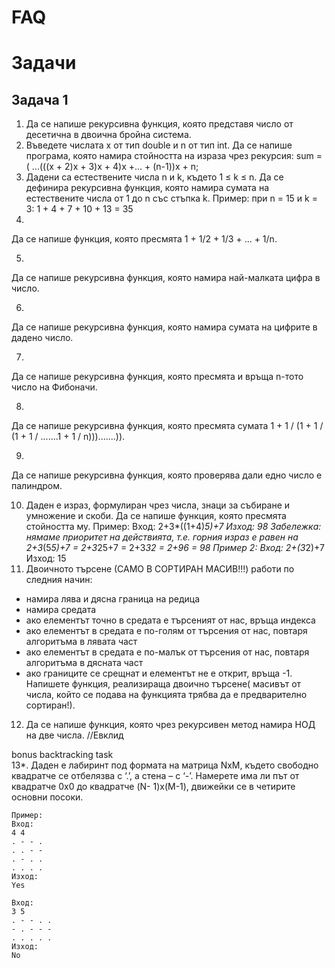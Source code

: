 # FAQ

# Задачи

## Задачa 1

1. Да се напише рекурсивна функция, която представя число от десетична в двоична 
бройна система. 
2. Въведете числата x от тип double и n от тип int. Да се напише програма, която 
намира стойността на израза чрез рекурсия: 
sum = ( ...(((x + 2)x + 3)x + 4)x +... + (n-1))x + n; 
3. Дадени са естествените числа n и k, където 1 ≤ k ≤ n. Да се дефинира рекурсивна 
функция, която намира сумата на естествените числа от 1 до n със стъпка k. 
Пример: при n = 15 и k = 3: 
1 + 4 + 7 + 10 + 13 = 35 
4. 
Да се напише функция, която пресмята 1 + 1/2 + 1/3 + ... + 1/n. 
 
5.  
Да се напише рекурсивна функция, която намира най-малката цифра в число. 
 
6. 
Да се напише рекурсивна функция, която намира сумата на цифрите в дадено число. 
 
7. 
Да се напише рекурсивна функция, която пресмята и връща n-тото число на Фибоначи. 
 
8. 
Да се напише рекурсивна функция, която пресмята сумата 1 + 1 / (1 + 1 / (1 + 1 / .......1 + 1 / n))).......)). 
 
9. 
Да се напише рекурсивна функция, която проверява дали едно число е палиндром. 
 
10. Даден е израз, формулиран чрез числа, знаци за събиране и умножение и скоби. Да 
се напише функция, която пресмята стойността му. 
Пример: 
Вход: 
2+3*((1+4)*5)+7 
Изход: 
98 
Забележка: нямаме приоритет на действията, т.е. горния израз е равен на 2+3*(5*5)+7 = 2+3*25+7 = 2+3*32 
= 2+96 = 98 
Пример 2: 
Вход: 
2+(3*2)+7 
Изход: 
15 
11. Двоичното търсене (САМО В СОРТИРАН МАСИВ!!!) работи по следния начин: 
- намира лява и дясна граница на редица 
- намира средата 
- ако елементът точно в средата е търсеният от нас, връща индекса 
- ако елементът в средата е по-голям от търсения от нас, повтаря алгоритъма 
в лявата част 
- ако елементът в средата е по-малък от търсения от нас, повтаря алгоритъма 
в дясната част 
- ако границите се срещнат и елементът не е открит, връща -1. 
Напишете функция, реализираща двоично търсене( масивът от числа, който се подава на 
функцията трябва да е предварително сортиран!). 

12. Да се напише функция, която чрез рекурсивен метод намира НОД на две числа. //Евклид 
 
bonus backtracking task  
13*. Даден е лабиринт под формата на матрица NxM, където свободно квадратче се 
отбелязва с ‘.’, а стена – с ‘-’. Намерете има ли път от квадратче 0x0 до квадратче (N- 
1)x(M-1), движейки се в четирите основни посоки. 
```
Пример: 
Вход: 
4 4 
. - - . 
. . - - 
. - . . 
. . . . 
Изход: 
Yes 
```
```
Вход: 
3 5 
. - - . . 
- . - - - 
. . . . . 
Изход: 
No 
```